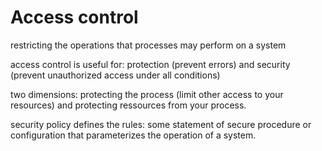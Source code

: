 # Access control

restricting the operations that 
processes may perform on a system

access control is useful for: 
protection (prevent errors) and 
security (prevent unauthorized 
access under all conditions)

two dimensions: protecting the 
process (limit other access to 
your resources) and protecting
ressources from your process. 

security policy defines the rules: some
statement of secure procedure or configuration
that parameterizes the operation of a system.

